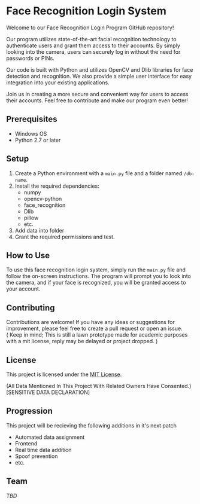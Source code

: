# Face Recognition Login System

Welcome to our Face Recognition Login Program GitHub repository!

Our program utilizes state-of-the-art facial recognition technology to authenticate users and grant them access to their accounts. By simply looking into the camera, users can securely log in without the need for passwords or PINs.

Our code is built with Python and utilizes OpenCV and Dlib libraries for face detection and recognition. We also provide a simple user interface for easy integration into your existing applications.

Join us in creating a more secure and convenient way for users to access their accounts. Feel free to contribute and make our program even better!

## Prerequisites

- Windows OS
- Python 2.7 or later

## Setup

1. Create a Python environment with a `main.py` file and a folder named `/db-name`.
2. Install the required dependencies:
   - numpy
   - opencv-python
   - face_recognition
   - Dlib
   - pillow
   - etc.
3. Add data into folder
4. Grant the required permissions and test.

## How to Use

To use this face recognition login system, simply run the `main.py` file and follow the on-screen instructions. The program will prompt you to look into the camera, and if your face is recognized, you will be granted access to your account.

## Contributing

Contributions are welcome! If you have any ideas or suggestions for improvement, please feel free to create a pull request or open an issue.  
( Keep in mind; This is still a lawn prototype made for academic purposes with a mit license, reply may be delayed or project dropped. )

## License

This project is licensed under the [MIT License](https://opensource.org/licenses/MIT).


(All Data Mentioned In This Project With Related Owners Have Consented.)[SENSITIVE DATA DECLARATION]





## Progression

This project will be recieving the following additions in it's next patch
  - Automated data assignment
  - Frontend
  - Real time data addition
  - Spoof prevention
  - etc.
 
 ## Team
 *TBD*
